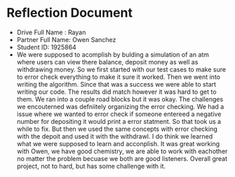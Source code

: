 # Reflection Document 

* Drive Full Name  : Rayan
* Partner Full Name: Owen Sanchez
* Student ID: 1925864
* We were supposed to acomplish by bulding a simulation of an atm where users can view there balance, deposit money as well as withdrawing money. So we first started with our test cases to make sure to error check everything to make it sure it worked. Then we went into writing the algorithm. Since that was a success we were able to start writing our code. The results did match however it was hard to get to them. We ran into a couple road blocks but it was okay. The challenges we encouterned was defniitely organizing the error checking. We had a issue where we wanted to error check if someone entereed a negative number for depositing it would print a error statment. So that took us a while to fix. But then we used the same concepts with error checking with the depoit and used it with the withdrawl. I do think we learned what we were supposed to learn and acconplish. It was great working with Owen, we have good chemistry, we are able to work with eachother no matter the problem becuase we both are good listeners. Overall great project, not to hard, but has some challenge with it.


